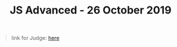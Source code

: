 <h1 align="center">JS Advanced - 26 October 2019</h1>
    <br>

<blockquote>
<p>
link for Judge: 
<a href="https://judge.softuni.bg/Contests/Practice/Index/1850#2"> here</a>
</p>
</blockquote>